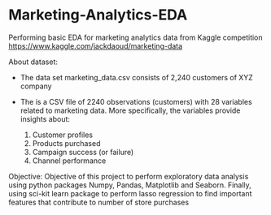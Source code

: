 # Marketing-Analytics-EDA
Performing basic EDA for marketing analytics data from Kaggle competition 
https://www.kaggle.com/jackdaoud/marketing-data

About dataset:
* The data set marketing_data.csv consists of 2,240 customers of XYZ company
* The is a CSV file of 2240 observations (customers) with 28 variables related to marketing data. More specifically, the variables provide insights about:

  1. Customer profiles
  2. Products purchased
  3. Campaign success (or failure)
  4. Channel performance

Objective:
Objective of this project to perform exploratory data analysis using python packages Numpy, Pandas, Matplotlib and Seaborn. Finally, using sci-kit learn package to perform lasso regression to find important features that contribute to number of store purchases
